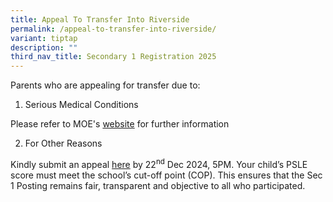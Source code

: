 ```yaml
---
title: Appeal To Transfer Into Riverside
permalink: /appeal-to-transfer-into-riverside/
variant: tiptap
description: ""
third_nav_title: Secondary 1 Registration 2025
---
```

<p>Parents who are appealing for transfer due to:</p>
<ol data-tight="true" class="tight">
<li>
<p>Serious Medical Conditions</p>
</li>
</ol>
<p>Please refer to MOE's&nbsp;<a href="https://www.moe.gov.sg/secondary/s1-posting/results/appeal-for-school-transfer" rel="noopener noreferrer nofollow" target="_blank">website</a>&nbsp;for
further information</p>
<p></p>
<ol start="2" data-tight="true" class="tight">
<li>
<p>For Other Reasons</p>
</li>
</ol>
<p>Kindly submit an appeal&nbsp;<a href="https://form.gov.sg/658102f1361254001284441c" rel="noopener noreferrer nofollow" target="_blank">here</a>&nbsp;by 22<sup>nd</sup> Dec
2024, 5PM. Your child’s PSLE score must meet the school’s cut-off point
(COP). This ensures that the Sec 1 Posting remains fair, transparent and
objective to all who participated.</p>
<p></p>